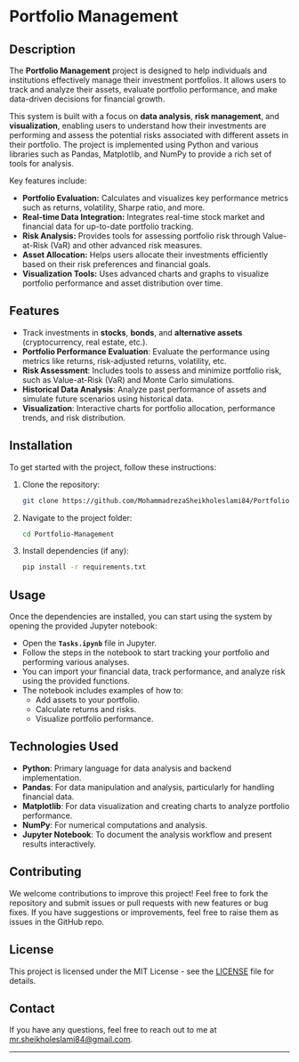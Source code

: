 # Portfolio Management

## Description
The **Portfolio Management** project is designed to help individuals and institutions effectively manage their investment portfolios. It allows users to track and analyze their assets, evaluate portfolio performance, and make data-driven decisions for financial growth. 

This system is built with a focus on **data analysis**, **risk management**, and **visualization**, enabling users to understand how their investments are performing and assess the potential risks associated with different assets in their portfolio. The project is implemented using Python and various libraries such as Pandas, Matplotlib, and NumPy to provide a rich set of tools for analysis.

Key features include:
- **Portfolio Evaluation:** Calculates and visualizes key performance metrics such as returns, volatility, Sharpe ratio, and more.
- **Real-time Data Integration:** Integrates real-time stock market and financial data for up-to-date portfolio tracking.
- **Risk Analysis:** Provides tools for assessing portfolio risk through Value-at-Risk (VaR) and other advanced risk measures.
- **Asset Allocation:** Helps users allocate their investments efficiently based on their risk preferences and financial goals.
- **Visualization Tools:** Uses advanced charts and graphs to visualize portfolio performance and asset distribution over time.

## Features
- Track investments in **stocks**, **bonds**, and **alternative assets** (cryptocurrency, real estate, etc.).
- **Portfolio Performance Evaluation**: Evaluate the performance using metrics like returns, risk-adjusted returns, volatility, etc.
- **Risk Assessment**: Includes tools to assess and minimize portfolio risk, such as Value-at-Risk (VaR) and Monte Carlo simulations.
- **Historical Data Analysis**: Analyze past performance of assets and simulate future scenarios using historical data.
- **Visualization**: Interactive charts for portfolio allocation, performance trends, and risk distribution.

## Installation
To get started with the project, follow these instructions:

1. Clone the repository:
   ```bash
   git clone https://github.com/MohammadrezaSheikholeslami84/Portfolio-Management.git
   ```

2. Navigate to the project folder:
   ```bash
   cd Portfolio-Management
   ```

3. Install dependencies (if any):
   ```bash
   pip install -r requirements.txt
   ```

## Usage
Once the dependencies are installed, you can start using the system by opening the provided Jupyter notebook:

- Open the **`Tasks.ipynb`** file in Jupyter.
- Follow the steps in the notebook to start tracking your portfolio and performing various analyses.
- You can import your financial data, track performance, and analyze risk using the provided functions.
- The notebook includes examples of how to:
  - Add assets to your portfolio.
  - Calculate returns and risks.
  - Visualize portfolio performance.

## Technologies Used
- **Python**: Primary language for data analysis and backend implementation.
- **Pandas**: For data manipulation and analysis, particularly for handling financial data.
- **Matplotlib**: For data visualization and creating charts to analyze portfolio performance.
- **NumPy**: For numerical computations and analysis.
- **Jupyter Notebook**: To document the analysis workflow and present results interactively.

## Contributing
We welcome contributions to improve this project! Feel free to fork the repository and submit issues or pull requests with new features or bug fixes. If you have suggestions or improvements, feel free to raise them as issues in the GitHub repo.

## License
This project is licensed under the MIT License - see the [LICENSE](LICENSE) file for details.

## Contact
If you have any questions, feel free to reach out to me at [mr.sheikholeslami84@gmail.com](mailto:mr.sheikholeslami84@gmail.com).

---
